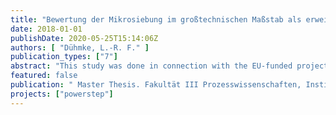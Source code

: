 ```yaml
---
title: "Bewertung der Mikrosiebung im großtechnischen Maßstab als erweiterte Vorklärung unter biologischen und ökonomischen Aspekten"
date: 2018-01-01
publishDate: 2020-05-25T15:14:06Z
authors: [ "Dühmke, L.-R. F." ]
publication_types: ["7"]
abstract: "This study was done in connection with the EU-funded project POWERSTEP. Powerstep, with various research-work packages, is positioned to help conceptualise waste water treatment facilities as energy suppliers. The goal of the study is to evaluate if micro-filtration, as part of an expanded pre-treatment stage, can provide organic matter for digestion while allowing stable treatment conditions in sludge activation."
featured: false
publication: " Master Thesis. Fakultät III Prozesswissenschaften, Institut für Technischen Umweltschutz, FG Umweltverfahrenstechnik. Technische Universität Berlin"
projects: ["powerstep"]
---
```


